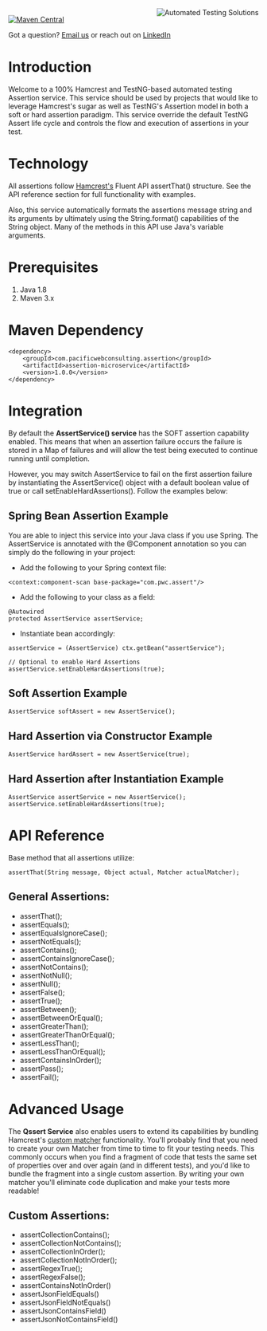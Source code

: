 <a href="http://www.pacificwebconsulting.com/" target="_blank">
    <img src="http://www.pacificwebconsulting.com/wp-content/uploads/2016/11/PWC_logo_sm.jpg" alt="Automated Testing Solutions"
         title="Automated Testing Solutions" align="right" />
</a>

[![Maven Central](https://maven-badges.herokuapp.com/maven-central/com.pacificwebconsulting.assertion/assertion-microservice/badge.svg?style=plastic)](https://maven-badges.herokuapp.com/maven-central/com.pacificwebconsulting.assertion/assertion-microservice)

Got a question?  [Email us](http://www.pacificwebconsulting.com/contact/) or reach out on [LinkedIn](https://www.linkedin.com/in/alombardo/) 

# Introduction

Welcome to a 100% Hamcrest and TestNG-based automated testing Assertion service.  This service should be used by projects 
that would like to leverage Hamcrest's sugar as well as TestNG's Assertion model in both a soft or hard assertion paradigm.  This service override the 
default TestNG Assert life cycle and controls the flow and execution of assertions in your test.

# Technology
All assertions follow [Hamcrest's](https://code.google.com/p/hamcrest/) Fluent API assertThat() structure.  See the API reference section for full
functionality with examples.

Also, this service automatically formats the assertions message string and its arguments by ultimately using the String.format() 
capabilities of the String object.  Many of the methods in this API use Java's variable arguments. 

# Prerequisites

1. Java 1.8
2. Maven 3.x

# Maven Dependency

```
<dependency>
    <groupId>com.pacificwebconsulting.assertion</groupId>
    <artifactId>assertion-microservice</artifactId>
    <version>1.0.0</version>
</dependency>
```

# Integration
By default the **AssertService() service** has the SOFT assertion capability enabled.  This means that when an assertion 
failure occurs the failure is stored in a Map of failures and will allow the test being executed to continue 
running until completion.  

However, you may switch AssertService to fail on the first assertion failure by instantiating the AssertService() 
object with a default boolean value of true or call setEnableHardAssertions().  Follow the examples below:

## Spring Bean Assertion Example
You are able to inject this service into your Java class if you use Spring.  The AssertService is annotated 
with the @Component annotation so you can simply do the following in your project:

* Add the following to your Spring context file:
```
<context:component-scan base-package="com.pwc.assert"/>
```

* Add the following to your class as a field:
```
@Autowired
protected AssertService assertService;
```

* Instantiate bean accordingly:
``` 
assertService = (AssertService) ctx.getBean("assertService");

// Optional to enable Hard Assertions
assertService.setEnableHardAssertions(true);
```

## Soft Assertion Example
```
AssertService softAssert = new AssertService();
```
## Hard Assertion via Constructor Example
```
AssertService hardAssert = new AssertService(true);
```

## Hard Assertion after Instantiation Example
```
AssertService assertService = new AssertService();
assertService.setEnableHardAssertions(true);
```

# API Reference

Base method that all assertions utilize:

```
assertThat(String message, Object actual, Matcher actualMatcher);
```

## General Assertions:
* assertThat();
* assertEquals();
* assertEqualsIgnoreCase();
* assertNotEquals();
* assertContains();
* assertContainsIgnoreCase();
* assertNotContains();
* assertNotNull();
* assertNull();
* assertFalse();
* assertTrue(); 
* assertBetween();
* assertBetweenOrEqual();
* assertGreaterThan();
* assertGreaterThanOrEqual();
* assertLessThan();
* assertLessThanOrEqual();
* assertContainsInOrder();
* assertPass();
* assertFail();

# Advanced Usage
The **Qssert Service** also enables users to extend its capabilities by bundling Hamcrest's [custom matcher](https://code.google.com/p/hamcrest/wiki/Tutorial) 
functionality. You'll probably find that you need to create your own Matcher from time to time to fit your testing needs. This commonly occurs when 
you find a fragment of code that tests the same set of properties over and over again (and in different tests), and you'd like 
to bundle the fragment into a single custom assertion. By writing your own matcher you'll eliminate code duplication and make your 
tests more readable! 

## Custom Assertions:
* assertCollectionContains();
* assertCollectionNotContains();
* assertCollectionInOrder();
* assertCollectionNotInOrder();
* assertRegexTrue();
* assertRegexFalse();
* assertContainsNotInOrder()
* assertJsonFieldEquals()
* assertJsonFieldNotEquals()
* assertJsonContainsField()
* assertJsonNotContainsField()